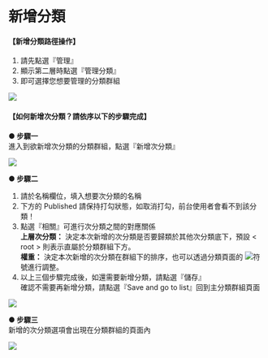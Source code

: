 # 新增分類

#### 【新增分類路徑操作】

1. 請先點選『管理』
2. 顯示第二層時點選『管理分類』
3. 即可選擇您想要管理的分類群組

![](/_image/manage/taxonomy.png)

#### 【如何新增次分類？請依序以下的步驟完成】

**● 步驟一**   
進入到欲新增次分類的分類群組，點選『新增次分類』
  
![](/_image/manage/taxonomy-create.png)

**● 步驟二**   

1. 請於名稱欄位，填入想要次分類的名稱
2. 下方的 Published 請保持打勾狀態，如取消打勾，前台使用者會看不到該分類！
3. 點選『相關』可進行次分類之間的對應關係  
    **上層次分類：** 決定本次新增的次分類是否要歸類於其他次分類底下，預設 < root > 則表示直屬於分類群組下方。  
    **權重：** 決定本次新增的次分類在群組下的排序，也可以透過分類頁面的 ![](/_image/manage/taxonomy-create-icon.png)符號進行調整。
4. 以上三個步驟完成後，如還需要新增分類，請點選『儲存』  
  確認不需要再新增分類，請點選『Save and go to list』回到主分類群組頁面

![](/_image/manage/taxonomy-create-page.png)

**● 步驟三**  
新增的次分類選項會出現在分類群組的頁面內
  
![](/_image/manage/taxonomy-create-f.png)